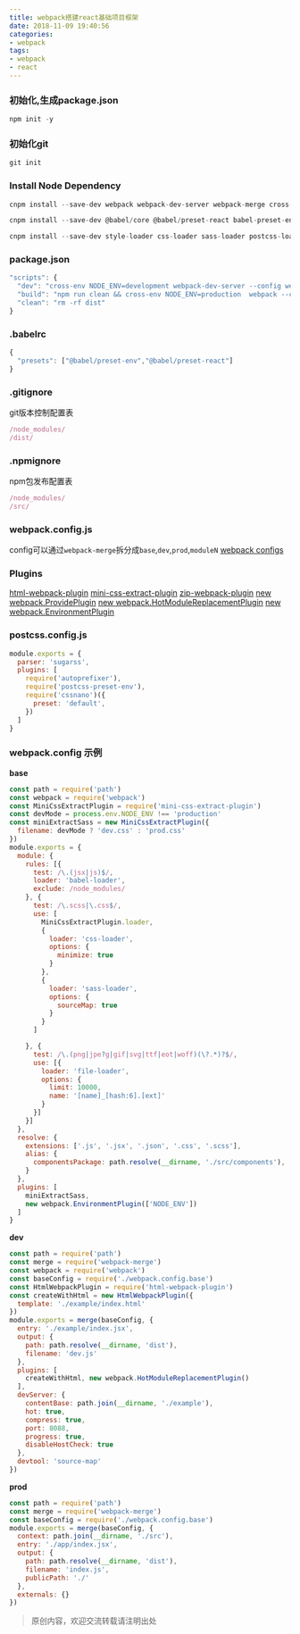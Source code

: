 ```yaml
---
title: webpack搭建react基础项目框架
date: 2018-11-09 19:40:56
categories: 
- webpack
tags: 
- webpack 
- react
---
```

### 初始化,生成package.json
```javascript
npm init -y
```
### 初始化git
```javascript
git init
```
### Install Node Dependency
```javascript
cnpm install --save-dev webpack webpack-dev-server webpack-merge cross-env time-stamp
```
```javascript
cnpm install --save-dev @babel/core @babel/preset-react babel-preset-env babel-loader
```
```javascript
cnpm install --save-dev style-loader css-loader sass-loader postcss-loader autoprefixer cssnano postcss-preset-env node-sass file-loader url-loader
```
<!--more-->
### package.json
```javascript
"scripts": {
  "dev": "cross-env NODE_ENV=development webpack-dev-server --config webpack.config.dev -d --history-api-fallback  --inline  --colors",
  "build": "npm run clean && cross-env NODE_ENV=production  webpack --config webpack.config.prod --progress --colors",
  "clean": "rm -rf dist"
}
```
### .babelrc
```javascript
{
  "presets": ["@babel/preset-env","@babel/preset-react"]
} 
```

### .gitignore 
git版本控制配置表
```javascript
/node_modules/
/dist/
```

### .npmignore  
npm包发布配置表
```javascript
/node_modules/
/src/
```

### webpack.config.js
config可以通过`webpack-merge`拆分成`base`,`dev`,`prod`,`moduleN`
[webpack configs](https://www.webpackjs.com/configuration/)

### Plugins
[html-webpack-plugin](https://www.webpackjs.com/plugins/html-webpack-plugin/)
[mini-css-extract-plugin](https://www.npmjs.com/package/mini-css-extract-plugin)
[zip-webpack-plugin](https://www.npmjs.com/package/zip-webpack-plugin)
[new webpack.ProvidePlugin](https://www.webpackjs.com/plugins/provide-plugin/)
[new webpack.HotModuleReplacementPlugin](https://www.webpackjs.com/plugins/hot-module-replacement-plugin/)
[new webpack.EnvironmentPlugin](https://www.webpackjs.com/plugins/environment-plugin/)

### postcss.config.js
```javascript
module.exports = {
  parser: 'sugarss',
  plugins: [
    require('autoprefixer'),
    require('postcss-preset-env'),
    require('cssnano')({
      preset: 'default',
    })
  ]
}
```

### webpack.config 示例
**base**
```javascript 
const path = require('path')
const webpack = require('webpack')
const MiniCssExtractPlugin = require('mini-css-extract-plugin')
const devMode = process.env.NODE_ENV !== 'production'
const miniExtractSass = new MiniCssExtractPlugin({
  filename: devMode ? 'dev.css' : 'prod.css'
})
module.exports = {
  module: {
    rules: [{
      test: /\.(jsx|js)$/,
      loader: 'babel-loader',
      exclude: /node_modules/
    }, {
      test: /\.scss|\.css$/,
      use: [
        MiniCssExtractPlugin.loader,
        {
          loader: 'css-loader',
          options: {
            minimize: true
          }
        },
        {
          loader: 'sass-loader',
          options: {
            sourceMap: true
          }
        }
      ]

    }, {
      test: /\.(png|jpe?g|gif|svg|ttf|eot|woff)(\?.*)?$/,
      use: [{
        loader: 'file-loader',
        options: {
          limit: 10000,
          name: '[name]_[hash:6].[ext]'
        }
      }]
    }]
  },
  resolve: {
    extensions: ['.js', '.jsx', '.json', '.css', '.scss'],
    alias: {
      componentsPackage: path.resolve(__dirname, './src/components'),
    }
  },
  plugins: [
    miniExtractSass,
    new webpack.EnvironmentPlugin(['NODE_ENV'])
  ]
}

```
**dev**
```javascript 
const path = require('path')
const merge = require('webpack-merge')
const webpack = require('webpack')
const baseConfig = require('./webpack.config.base')
const HtmlWebpackPlugin = require('html-webpack-plugin')
const createWithHtml = new HtmlWebpackPlugin({
  template: './example/index.html'
})
module.exports = merge(baseConfig, {
  entry: './example/index.jsx',
  output: {
    path: path.resolve(__dirname, 'dist'),
    filename: 'dev.js'
  },
  plugins: [
    createWithHtml, new webpack.HotModuleReplacementPlugin()
  ],
  devServer: {
    contentBase: path.join(__dirname, './example'),
    hot: true,
    compress: true,
    port: 8088,
    progress: true,
    disableHostCheck: true
  },
  devtool: 'source-map'
})
```
**prod**
```javascript 
const path = require('path')
const merge = require('webpack-merge')
const baseConfig = require('./webpack.config.base')
module.exports = merge(baseConfig, {
  context: path.join(__dirname, './src'),
  entry: './app/index.jsx',
  output: {
    path: path.resolve(__dirname, 'dist'),
    filename: 'index.js',
    publicPath: './'
  },
  externals: {}
})
```

>原创内容，欢迎交流转载请注明出处